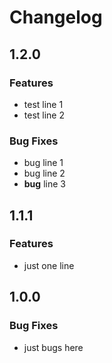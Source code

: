# Changelog

## 1.2.0

### Features

* test line 1
* test line 2

### Bug Fixes

* bug line 1
* bug line 2
* **bug** line 3

## 1.1.1

### Features

* just one line

## 1.0.0

### Bug Fixes

* just bugs here
